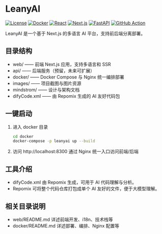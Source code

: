 # LeanyAI
[![License](https://img.shields.io/badge/license-MIT-blue.svg)](LICENSE)
[![Docker](https://img.shields.io/badge/Docker-Supported-blue)](https://hub.docker.com/r/YOUR_DOCKER_IMAGE)
[![React](https://img.shields.io/badge/React-18.x-61dafb?logo=react)](https://react.dev/)
[![Next.js](https://img.shields.io/badge/Next.js-14.x-black?logo=next.js)](https://nextjs.org/)
[![FastAPI](https://img.shields.io/badge/FastAPI-0.110+-009688?logo=fastapi)](https://fastapi.tiangolo.com/)
[![GitHub Action](https://github.com/MouYongli/LeanyAI/actions/workflows/check-dev.yml/badge.svg)](https://github.com/MouYongli/LeanyAI/actions/workflows/check-dev.yml)

LeanyAI 是一个基于 Next.js 的多语言 AI 平台，支持前后端分离部署。

## 目录结构
- web/    —— 前端 Next.js 应用，支持多语言和 SSR
- api/    —— 后端服务（预留，未来可扩展）
- docker/ —— Docker Compose 与 Nginx 统一编排部署
- images/ —— 项目截图与图片资源
- mindstrom/ —— 设计与架构文档
- difyCode.xml —— 由 Repomix 生成的 AI 友好代码包

## 一键启动
1. 进入 docker 目录
   ```bash
   cd docker
   docker-compose -p leanyai up --build
   ```
2. 访问 http://localhost:8300 通过 Nginx 统一入口访问前端/后端

## 工具介绍
- difyCode.xml 由 Repomix 生成，可用于 AI 代码理解与分析。
- Repomix 可将整个代码仓库打包成单个 AI 友好的文件，便于大模型理解。

## 相关目录说明
- web/README.md 详述前端开发、i18n、技术栈等
- docker/README.md 详述部署、编排、Nginx 配置等

